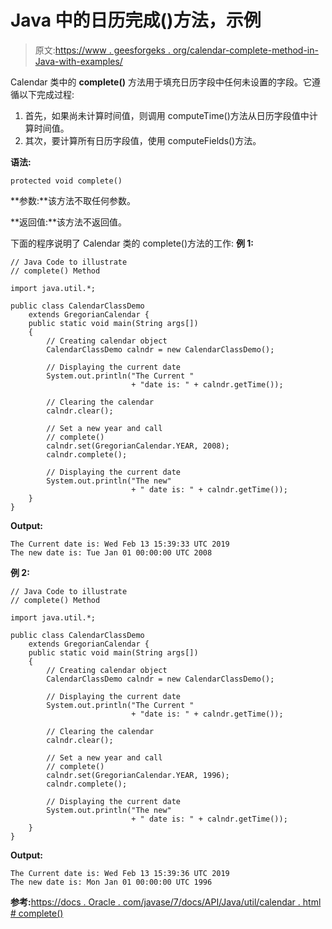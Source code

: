 # Java 中的日历完成()方法，示例

> 原文:[https://www . geesforgeks . org/calendar-complete-method-in-Java-with-examples/](https://www.geeksforgeeks.org/calendar-complete-method-in-java-with-examples/)

Calendar 类中的 **complete()** 方法用于填充日历字段中任何未设置的字段。它遵循以下完成过程:

1.  首先，如果尚未计算时间值，则调用 computeTime()方法从日历字段值中计算时间值。
2.  其次，要计算所有日历字段值，使用 computeFields()方法。

**语法:**

```
protected void complete()
```

**参数:**该方法不取任何参数。

**返回值:**该方法不返回值。

下面的程序说明了 Calendar 类的 complete()方法的工作:
**例 1:**

```
// Java Code to illustrate
// complete() Method

import java.util.*;

public class CalendarClassDemo
    extends GregorianCalendar {
    public static void main(String args[])
    {
        // Creating calendar object
        CalendarClassDemo calndr = new CalendarClassDemo();

        // Displaying the current date
        System.out.println("The Current "
                           + "date is: " + calndr.getTime());

        // Clearing the calendar
        calndr.clear();

        // Set a new year and call
        // complete()
        calndr.set(GregorianCalendar.YEAR, 2008);
        calndr.complete();

        // Displaying the current date
        System.out.println("The new"
                           + " date is: " + calndr.getTime());
    }
}
```

**Output:**

```
The Current date is: Wed Feb 13 15:39:33 UTC 2019
The new date is: Tue Jan 01 00:00:00 UTC 2008

```

**例 2:**

```
// Java Code to illustrate
// complete() Method

import java.util.*;

public class CalendarClassDemo
    extends GregorianCalendar {
    public static void main(String args[])
    {
        // Creating calendar object
        CalendarClassDemo calndr = new CalendarClassDemo();

        // Displaying the current date
        System.out.println("The Current "
                           + "date is: " + calndr.getTime());

        // Clearing the calendar
        calndr.clear();

        // Set a new year and call
        // complete()
        calndr.set(GregorianCalendar.YEAR, 1996);
        calndr.complete();

        // Displaying the current date
        System.out.println("The new"
                           + " date is: " + calndr.getTime());
    }
}
```

**Output:**

```
The Current date is: Wed Feb 13 15:39:36 UTC 2019
The new date is: Mon Jan 01 00:00:00 UTC 1996

```

**参考:**[https://docs . Oracle . com/javase/7/docs/API/Java/util/calendar . html # complete()](https://docs.oracle.com/javase/7/docs/api/java/util/Calendar.html#complete())